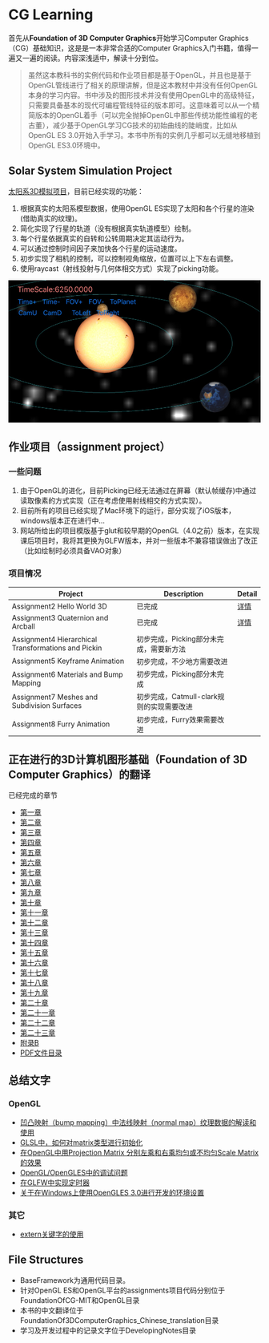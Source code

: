 # CG Learning
首先从**Foundation of 3D Computer Graphics**开始学习Computer Graphics（CG）基础知识，这是是一本非常合适的Computer Graphics入门书籍，值得一遍又一遍的阅读。内容深浅适中，解读十分到位。

> 虽然这本教科书的实例代码和作业项目都是基于OpenGL，并且也是基于OpenGL管线进行了相关的原理讲解，但是这本教材中并没有任何OpenGL本身的学习内容。书中涉及的图形技术并没有使用OpenGL中的高级特征，只需要具备基本的现代可编程管线特征的版本即可。这意味着可以从一个精简版本的OpenGL着手（可以完全抛掉OpenGL中那些传统功能性编程的老古董），减少基于OpenGL学习CG技术的初始曲线的陡峭度，比如从OpenGL ES 3.0开始入手学习。本书中所有的实例几乎都可以无缝地移植到OpenGL ES3.0环境中。

## Solar System Simulation Project
[太阳系3D模拟项目](https://github.com/nintymiles/SolarSystemSimulation)，目前已经实现的功能：

1. 根据真实的太阳系模型数据，使用OpenGL ES实现了太阳和各个行星的渲染(借助真实的纹理)。
2. 简化实现了行星的轨道（没有根据真实轨道模型）绘制。
3. 每个行星依据真实的自转和公转周期决定其运动行为。
4. 可以通过控制时间因子来加快各个行星的运动速度。
5. 初步实现了相机的控制，可以控制视角缩放，位置可以上下左右调整。
6. 使用raycast（射线投射与几何体相交方式）实现了picking功能。

![太阳系3D模拟项目截图](DevelopingNotes/media/sss_screenshot.jpg)


## 作业项目（assignment project）
### 一些问题

1. 由于OpenGL的进化，目前Picking已经无法通过在屏幕（默认帧缓存)中通过读取像素的方式实现（正在考虑使用射线相交的方式实现）。  
2. 目前所有的项目已经实现了Mac环境下的运行，部分实现了iOS版本，windows版本正在进行中...
3. 网站所给出的项目模版基于glut和较早期的OpenGL（4.0之前）版本，在实现课后项目时，我将其更换为GLFW版本，并对一些版本不兼容错误做出了改正（比如绘制时必须具备VAO对象）

### 项目情况
| Project | Description | Detail |
| --- | --- | --- | 
| Assignment2 Hello World 3D| 已完成 | [详情](OpenGL/FoundationOfCG/Assignment2/readme.md)  |
| Assignment3 Quaternion and Arcball| 已完成 |  [详情](OpenGL/FoundationOfCG/Assignment3/readme.md)   |
| Assignment4 Hierarchical Transformations and Pickin| 初步完成，Picking部分未完成，需要新方法 |  |
| Assignment5 Keyframe Animation| 初步完成，不少地方需要改进 |   |
| Assignment6 Materials and Bump Mapping| 初步完成，Picking部分未完成 |    |
| Assignment7 Meshes and Subdivision Surfaces| 初步完成，Catmull-clark规则的实现需要改进 |    |
| Assignment8 Furry Animation| 初步完成，Furry效果需要改进 |   |

## 正在进行的3D计算机图形基础（**Foundation of 3D Computer Graphics**）的翻译
已经完成的章节

- [第一章](FoundationOf3DComputerGraphics_Chinese_translation/PDF/Chapter01-Introduction.pdf)
- [第二章](FoundationOf3DComputerGraphics_Chinese_translation/PDF/Chapter02-Linear.pdf)
- [第三章](FoundationOf3DComputerGraphics_Chinese_translation/PDF/Chapter03-Affine.pdf)
- [第四章](FoundationOf3DComputerGraphics_Chinese_translation/PDF/Chapter04-Respect.pdf)
- [第五章](FoundationOf3DComputerGraphics_Chinese_translation/PDF/Chapter05-Frames-In-Graphics.pdf)
- [第六章](FoundationOf3DComputerGraphics_Chinese_translation/PDF/Chapter06-HelloWorld3D.pdf)
- [第七章](FoundationOf3DComputerGraphics_Chinese_translation/PDF/Chapter07-Quaternions.pdf)
- [第八章](FoundationOf3DComputerGraphics_Chinese_translation/PDF/Chapter08-BallsTrackAndArc.pdf)
- [第九章](FoundationOf3DComputerGraphics_Chinese_translation/PDF/Chapter09-Smooth-Interpolation.pdf)
- [第十章](FoundationOf3DComputerGraphics_Chinese_translation/PDF/Chapter10-Projection.pdf)
- [第十一章](FoundationOf3DComputerGraphics_Chinese_translation/PDF/Chapter11-Depth.pdf)
- [第十二章](FoundationOf3DComputerGraphics_Chinese_translation/PDF/Chapter12-From-Vertex-To-Pixel.pdf)
- [第十三章](FoundationOf3DComputerGraphics_Chinese_translation/PDF/Chapter13-Rational-Linear-Interpolation.pdf)
- [第十四章](FoundationOf3DComputerGraphics_Chinese_translation/PDF/Chapter14-Materials.pdf)
- [第十五章](FoundationOf3DComputerGraphics_Chinese_translation/PDF/Chapter15_texture_mapping.pdf)
- [第十六章](FoundationOf3DComputerGraphics_Chinese_translation/PDF/Chapter16-Sampling.pdf)
- [第十七章](FoundationOf3DComputerGraphics_Chinese_translation/PDF/Chapter17_Reconstruction.pdf)
- [第十八章](FoundationOf3DComputerGraphics_Chinese_translation/PDF/Chapter18_Resampling.pdf)
- [第十九章](FoundationOf3DComputerGraphics_Chinese_translation/PDF/Chapter19_Color.pdf)
- [第二十章](FoundationOf3DComputerGraphics_Chinese_translation/PDF/Chapter20-WhatIsRayTracing.pdf)
- [第二十一章](FoundationOf3DComputerGraphics_Chinese_translation/PDF/Chapter21-Light.pdf)
- [第二十二章](FoundationOf3DComputerGraphics_Chinese_translation/PDF/Chapter22-GeometricModelingBasicIntrodcution.pdf)
- [第二十三章](FoundationOf3DComputerGraphics_Chinese_translation/PDF/Chapter23-Animation.pdf)
- [附录B](FoundationOf3DComputerGraphics_Chinese_translation/PDF/Appendix-B.pdf)
- [PDF文件目录](FoundationOf3DComputerGraphics_Chinese_translation/PDF/)

## 总结文字
### OpenGL

- [凹凸映射（bump mapping）中法线映射（normal map）纹理数据的解读和使用](DevelopingNotes/the-normal-map-of-bump-mapping-2019-12-19.md)
- [GLSL中，如何对matrix类型进行初始化](DevelopingNotes/Matrix-Initialization-In-GLSL-2019-12-20.md)
- [在OpenGL中用Projection Matrix 分别左乘和右乘均匀或不均匀Scale Matrix的效果](DevelopingNotes/About-ProjectionMatrix-Left-Right-Multiplied-By-Diff-Scale-Matrix.md)
- [OpenGL/OpenGLES中的调试问题](DevelopingNotes/opengl_debugging_notes.md)
- [在GLFW中实现定时器](DevelopingNotes/about_glfw_timer_and_vertice_animation.md)
- [关于在Windows上使用OpenGLES 3.0进行开发的环境设置](DevelopingNotes/OpenGLES_Development_Environment_Setting_Issues.md)

### 其它
- [extern关键字的使用](cpp-the-use-of-extern-keyword-2019-12-19.md)

## File Structures

- BaseFramework为通用代码目录。
- 针对OpenGL ES和OpenGL平台的assignments项目代码分别位于FoundationOfCG-MIT和OpenGL目录
- 本书的中文翻译位于FoundationOf3DComputerGraphics_Chinese_translation目录
- 学习及开发过程中的记录文字位于DevelopingNotes目录


